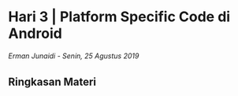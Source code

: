 # Hari 3 | Platform Specific Code di Android

###### Erman Junaidi - Senin, 25 Agustus 2019

## Ringkasan Materi
